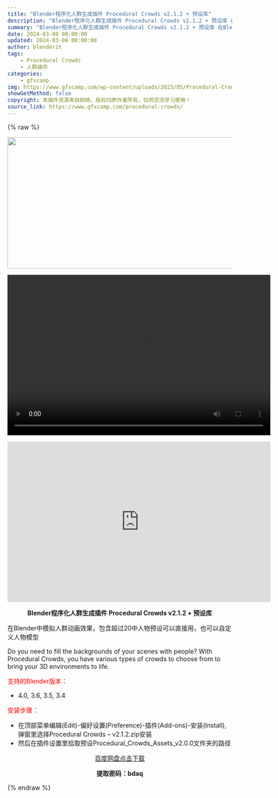 ```yaml
---
title: "Blender程序化人群生成插件 Procedural Crowds v2.1.2 + 预设库"
description: "Blender程序化人群生成插件 Procedural Crowds v2.1.2 + 预设库 在Blender中模拟人群动画效果，包含超过20中人物预设可以直接用，也可以自定义人物模型 Do you..."
summary: "Blender程序化人群生成插件 Procedural Crowds v2.1.2 + 预设库 在Blender中模拟人群动画效果，包含超过20中人物预设可以直接用，也可以自定义人物模型 Do you..."
date: 2024-03-08 00:00:00
updated: 2024-03-08 00:00:00
author: blenderit
tags: 
    - Procedural Crowds
    - 人群插件
categories:
    - gfxcamp
img: https://www.gfxcamp.com/wp-content/uploads/2023/05/Procedural-Crowds.jpg
showGetMethod: false
copyright: 本插件资源来自网络，版权归原作者所有，仅供交流学习使用！
source_link: https://www.gfxcamp.com/procedural-crowds/
---
```


{% raw %}
<div><p><img decoding="async" class="aligncenter size-full wp-image-112575" src="https://www.gfxcamp.com/wp-content/uploads/2023/05/Procedural-Crowds.jpg" data-src="https://www.gfxcamp.com/wp-content/uploads/2023/05/Procedural-Crowds.jpg" alt="" width="590" height="295" data-srcset="https://www.gfxcamp.com/wp-content/uploads/2023/05/Procedural-Crowds.jpg 590w, https://www.gfxcamp.com/wp-content/uploads/2023/05/Procedural-Crowds-150x75.jpg 150w" data-sizes="(max-width: 590px) 100vw, 590px"><br>
</p><center><div style="width: 590px;" class="wp-video"><!--[if lt IE 9]><script>document.createElement('video');</script><![endif]-->
<video class="wp-video-shortcode" id="video-112574-1" width="590" height="360" preload="true" controls="controls"><source type="video/mp4" src="https://cloud.video.taobao.com//play/u/80049544/p/2/e/6/t/1/452107240306.mp4?_=1"></source><a href="https://cloud.video.taobao.com//play/u/80049544/p/2/e/6/t/1/452107240306.mp4">https://cloud.video.taobao.com//play/u/80049544/p/2/e/6/t/1/452107240306.mp4</a></video></div></center><p style="text-align: center;"><iframe loading="lazy" src="https://player.youku.com/embed/XNTk2ODEzMzgzMg==" width="590" height="360" frameborder="0" allowfullscreen="allowfullscreen" data-mce-fragment="1"></iframe></p><p style="text-align: center;"><strong>Blender程序化人群生成插件 Procedural Crowds v2.1.2 + 预设库</strong></p><p style="text-align: left;">在Blender中模拟人群动画效果，包含超过20中人物预设可以直接用，也可以自定义人物模型</p><p>Do you need to fill the backgrounds of your scenes with people? With Procedural Crowds, you have various types of crowds to choose from to bring your 3D environments to life.</p><p style="text-align: left;"><span style="color: #ff0000;">支持的Blender版本：</span></p><ul>
<li style="text-align: left;">4.0, 3.6, 3.5, 3.4</li>
</ul><p style="text-align: left;"><span style="color: #ff0000;">安装步骤：</span></p><ul>
<li>在顶部菜单编辑(Edit)-偏好设置(Preference)-插件(Add-ons)-安装(Install),弹窗里选择Procedural Crowds – v2.1.2.zip安装</li>
<li>然后在插件设置里拾取预设Procedural_Crowds_Assets_v2.0.0文件夹的路径</li>
</ul><p style="text-align: center;"><a class="maxbutton-3 maxbutton maxbutton-baidu" target="_blank" rel="noopener" href="https://pan.baidu.com/s/1sucgqq8rLq1_6ShkeoCiWQ?pwd=bdaq"><span class="mb-text">百度网盘点击下载</span></a></p><p style="text-align: center;"><strong>提取密码：bdaq</strong></p></div>
<div style="display: none">gfxcamp</div>
{% endraw %}